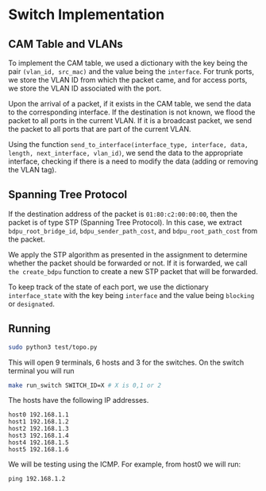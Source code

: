 # Switch Implementation

## CAM Table and VLANs

To implement the CAM table, we used a dictionary with the key being the pair ``(vlan_id, src_mac)``
and the value being the ``interface``. For trunk ports, we store the VLAN ID from which the packet came,
and for access ports, we store the VLAN ID associated with the port.

Upon the arrival of a packet, if it exists in the CAM table, we send the data to the corresponding interface.
If the destination is not known, we flood the packet to all ports in the current VLAN.
If it is a broadcast packet, we send the packet to all ports that are part of the current VLAN.

Using the function ``send_to_interface(interface_type, interface, data, length, next_interface, vlan_id)``,
we send the data to the appropriate interface, checking if there is a need to modify
the data (adding or removing the VLAN tag).

## Spanning Tree Protocol

If the destination address of the packet is ``01:80:c2:00:00:00``, then the packet is of type STP (Spanning Tree Protocol). In this case, we extract ``bdpu_root_bridge_id``, ``bdpu_sender_path_cost``, and ``bdpu_root_path_cost`` from the packet.

We apply the STP algorithm as presented in the assignment to determine whether the packet should be forwarded or not. If it is forwarded, we call ``the create_bdpu`` function to create a new STP packet that will be forwarded.

To keep track of the state of each port, we use the dictionary ``interface_state`` with the key being
``interface`` and the value being ``blocking`` or ``designated``.

## Running

```bash
sudo python3 test/topo.py
```

This will open 9 terminals, 6 hosts and 3 for the switches. On the switch terminal you will run 

```bash
make run_switch SWITCH_ID=X # X is 0,1 or 2
```

The hosts have the following IP addresses.
```
host0 192.168.1.1
host1 192.168.1.2
host2 192.168.1.3
host3 192.168.1.4
host4 192.168.1.5
host5 192.168.1.6
```

We will be testing using the ICMP. For example, from host0 we will run:

```
ping 192.168.1.2
```

